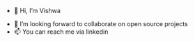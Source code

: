 - 👋 Hi, I’m Vishwa
<!---
- 👀 I’m interested in Coding
- 🌱 I’m currently learning JavaScript and dart with flutter
--->
- 💞️ I’m looking forward to collaborate on open source projects
- 📫 You can reach me via linkedin

<!---
Vishwa8/Vishwa8 is a ✨ special ✨ repository because its `README.md` (this file) appears on your GitHub profile.
You can click the Preview link to take a look at your changes.
--->
